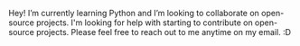 Hey!
I’m currently learning Python and I’m looking to collaborate on open-source projects.
I'm looking for help with starting to contribute on open-source projects.
Please feel free to reach out to me anytime on my email. :D

